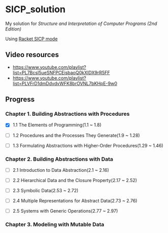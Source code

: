 # SICP_solution

My solution for *Structure and Interpretation of Computer Programs (2nd Edition)*

Using [Racket SICP mode](https://docs.racket-lang.org/sicp-manual/)

## Video resources

- https://www.youtube.com/playlist?list=PL7BcsI5ueSNFPCEisbaoQ0kXIDX9rR5FF
- https://www.youtube.com/playlist?list=PLVFrD1dmDdvdvWFK8brOVNL7bKHpE-9w0

## Progress

### Chapter 1. Building Abstractions with Procedures

- [x] 1.1 The Elements of Programming(1.1 ~ 1.8)

- [ ] 1.2 Procedures and the Processes They Generate(1.9 ~ 1.28)

- [ ] 1.3 Formulating Abstractions with Higher-Order Procedures(1.29 ~ 1.46)

### Chapter 2. Building Abstractions with Data

- [ ] 2.1 Introduction to Data Abstraction(2.1 ~ 2.16)

- [ ] 2.2 Hierarchical Data and the Closure Property(2.17 ~ 2.52)

- [ ] 2.3 Symbolic Data(2.53 ~ 2.72)

- [ ] 2.4 Multiple Representations for Abstract Data(2.73 ~ 2.76)

- [ ] 2.5 Systems with Generic Operations(2.77 ~ 2.97)

### Chapter 3. Modeling with Mutable Data


